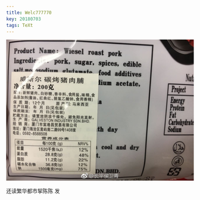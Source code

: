 ```yaml
---
title: Welc777770
key: 20180703
tags: TeXt
---
```


![097](/assets/images/006KzmHmly1fuof78bo88j30zk0qo0wo%20(1).jpg)

还读繁华都市挈陈陈 发